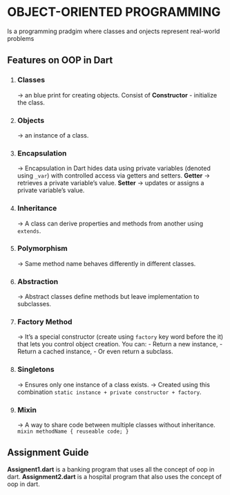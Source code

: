 # OBJECT-ORIENTED PROGRAMMING

Is a programming pradgim where classes and onjects represent real-world problems

## Features on OOP in Dart

1. ### Classes
    -> an blue print for creating objects. Consist of **Constructor** - initialize the class.
  
2. ### Objects
   -> an instance of a class.
   
4. ### Encapsulation
   -> Encapsulation in Dart hides data using private variables (denoted using `_var`) with controlled access via getters and setters.
    **Getter** → retrieves a private variable’s value. **Setter** → updates or assigns a private variable’s value.
   
6. ### Inheritance
   -> A class can derive properties and methods from another using `extends`.

7. ### Polymorphism
   -> Same method name behaves differently in different classes.
   
8. ### Abstraction
   -> Abstract classes define methods but leave implementation to subclasses.
    
9. ### Factory Method
    -> It’s a special constructor (create using `factory` key word before the it) that lets you control object creation.
       You can:
        - Return a new instance,
        - Return a cached instance,
        - Or even return a subclass.
   
10. ### Singletons
    -> Ensures only one instance of a class exists.
    -> Created using this combination `static instance + private constructor + factory`.
    
11. ### Mixin
    -> A way to share code between multiple classes without inheritance.
      ` mixin methodName {
          reuseable code;
        } `

## Assignment Guide

**Assignent1.dart** is a banking program that uses all the concept of oop in dart.
**Assignment2.dart** is a hospital program that also uses the concept of oop in dart.
